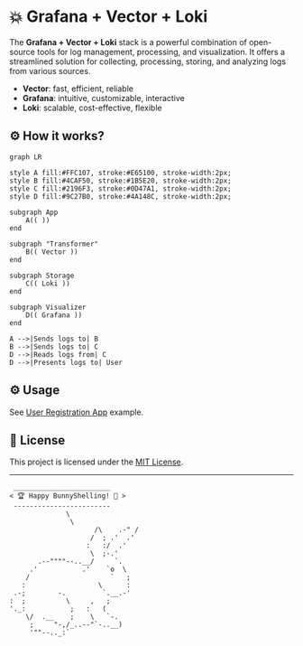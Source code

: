 # 💥 Grafana + Vector + Loki

The **Grafana + Vector + Loki** stack is a powerful combination of open-source tools for log management, processing, and visualization. It offers a streamlined solution for collecting, processing, storing, and analyzing logs from various sources.

- **Vector**: fast, efficient, reliable
- **Grafana**: intuitive, customizable, interactive
- **Loki**: scalable, cost-effective, flexible

## ⚙️  How it works?

```mermaid
graph LR

style A fill:#FFC107, stroke:#E65100, stroke-width:2px;
style B fill:#4CAF50, stroke:#1B5E20, stroke-width:2px;
style C fill:#2196F3, stroke:#0D47A1, stroke-width:2px;
style D fill:#9C27B0, stroke:#4A148C, stroke-width:2px;

subgraph App
    A(( ))
end

subgraph "Transformer"
    B(( Vector ))
end

subgraph Storage
    C(( Loki ))
end

subgraph Visualizer
    D(( Grafana ))
end

A -->|Sends logs to| B
B -->|Sends logs to| C
D -->|Reads logs from| C
D -->|Presents logs to| User
```

## ⚙️  Usage
See [User Registration App](../../../examples/user_registration_app) example.

## 📄 License
This project is licensed under the [MIT License](../../../LICENSE).

---

```make
 ________________________
< 🏆 Happy BunnyShelling! 🚀 >
 ------------------------
              \
               \   
                     /\    .-" /
                    /  ; .'  .' 
                   :   :/  .'   
                    \  ;-.'     
       .--""""--..__/     `.    
     .'           .'    `o  \   
    /                    `   ;  
   :                  \      :  
 .-;        -.         `.__.-'  
:  ;          \     ,   ;       
'._:           ;   :   (        
    \/  .__    ;    \   `-.     
     ;     "-,/_..--"`-..__)    
     '""--.._:`
```
